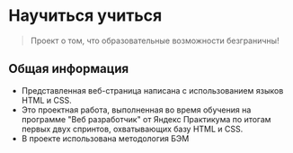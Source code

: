 # Научиться учиться
> Проект о том, что образовательные возможности безграничны!


## Общая информация
- Представленная веб-страница написана с использованием языков HTML и CSS.
- Это проектная работа, выполненная во время обучения на программе "Веб разработчик" от Яндекс Практикума по итогам первых двух спринтов, охватывающих базу HTML и CSS.
- В проекте использована методология БЭМ


